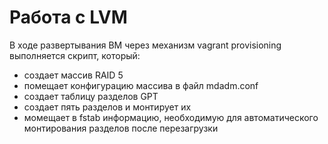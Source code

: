 # Работа с LVM
В ходе развертывания ВМ через механизм vagrant provisioning выполняется скрипт, который:
  - создает массив RAID 5
  - помещает конфигурацию массива в файл mdadm.conf
  - создает таблицу разделов GPT
  - создает пять разделов и монтирует их
  - момещает в fstab информацию, необходимую для автоматического монтирования разделов после перезагрузки

